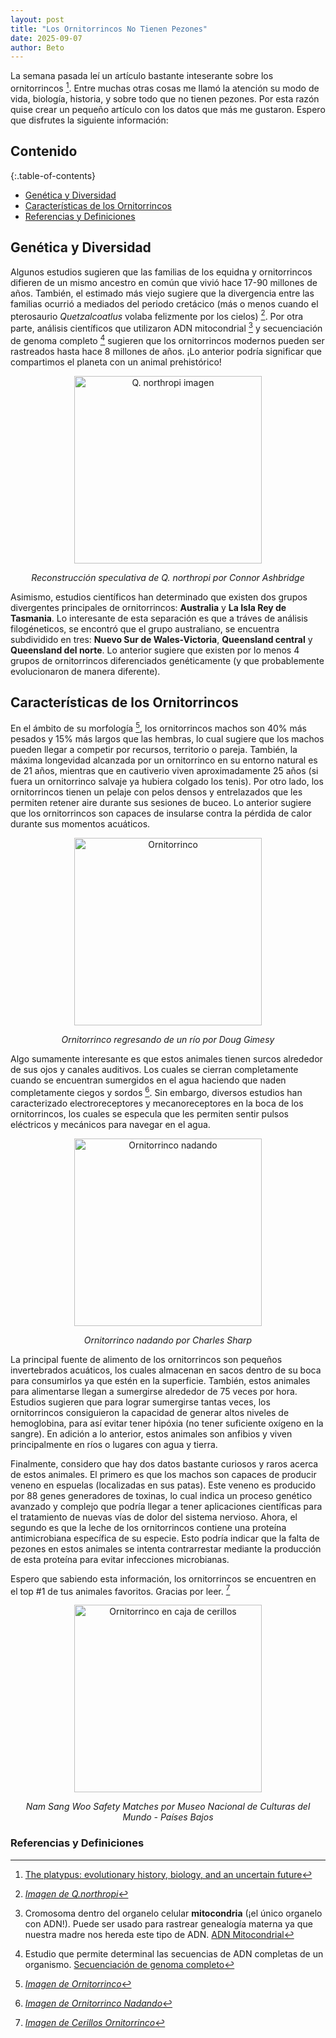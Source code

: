 ```yaml
---
layout: post
title: "Los Ornitorrincos No Tienen Pezones"
date: 2025-09-07
author: Beto
---
```


La semana pasada leí un artículo bastante inteserante sobre los ornitorrincos [^1]. Entre muchas otras cosas me llamó la atención su modo de vida, biología, historia, y sobre todo que no tienen pezones. Por esta razón quise crear un pequeño artículo con los datos que más me gustaron. Espero que disfrutes la siguiente información:

## Contenido

{:.table-of-contents}

- [Genética y Diversidad](#genética-y-diversidad)
- [Características de los Ornitorrincos](#características-de-los-ornitorrincos)
- [Referencias y Definiciones](#referencias-y-definiciones)

## Genética y Diversidad

Algunos estudios sugieren que las familias de los equidna y ornitorrincos difieren de un mismo ancestro en común que vivió hace 17-90 millones de años. También, el estimado más viejo sugiere que la divergencia entre las familias ocurrió a mediados del periodo cretácico (más o menos cuando el pterosaurio _Quetzalcoatlus_ volaba felizmente por los cielos) [^2]. Por otra parte, análisis científicos que utilizaron ADN mitocondrial [^3] y secuenciación de genoma completo [^4] sugieren que los ornitorrincos modernos pueden ser rastreados hasta hace 8 millones de años. ¡Lo anterior podría significar que compartimos el planeta con un animal prehistórico!

<div align="center">
  <img src="{{ '/assets/images/quetzal.png' | relative_url }}" alt="Q. northropi imagen" height="300">
  <p><em>Reconstrucción speculativa de Q. northropi por Connor Ashbridge</em></p>
</div>

Asimismo, estudios científicos han determinado que existen dos grupos divergentes principales de ornitorrincos: **Australia** y **La Isla Rey de Tasmania**. Lo interesante de esta separación es que a tráves de análisis filogéneticos, se encontró que el grupo australiano, se encuentra subdividido en tres: **Nuevo Sur de Wales-Victoria**, **Queensland central** y **Queensland del norte**. Lo anterior sugiere que existen por lo menos 4 grupos de ornitorrincos diferenciados genéticamente (y que probablemente evolucionaron de manera diferente).

## Características de los Ornitorrincos

En el ámbito de su morfología [^5], los ornitorrincos machos son 40% más pesados y 15% más largos que las hembras, lo cual sugiere que los machos pueden llegar a competir por recursos, territorio o pareja. También, la máxima longevidad alcanzada por un ornitorrinco en su entorno natural es de 21 años, mientras que en cautiverio viven aproximadamente 25 años (si fuera un ornitorrinco salvaje ya hubiera colgado los tenis). Por otro lado, los ornitorrincos tienen un pelaje con pelos densos y entrelazados que les permiten retener aire durante sus sesiones de buceo. Lo anterior sugiere que los ornitorrincos son capaces de insularse contra la pérdida de calor durante sus momentos acuáticos.

<div align="center">
  <img src="{{ '/assets/images/ornitorrinco.jpg' | relative_url }}" alt="Ornitorrinco" height="300">
  <p><em>Ornitorrinco regresando de un río por Doug Gimesy</em></p>
</div>

Algo sumamente interesante es que estos animales tienen surcos alrededor de sus ojos y canales auditivos. Los cuales se cierran completamente cuando se encuentran sumergidos en el agua haciendo que naden completamente ciegos y sordos [^6]. Sin embargo, diversos estudios han caracterizado electroreceptores y mecanoreceptores en la boca de los ornitorrincos, los cuales se especula que les permiten sentir pulsos eléctricos y mecánicos para navegar en el agua.

<div align="center">
  <img src="{{ '/assets/images/ornitorrinco_dive.jpg' | relative_url }}" alt="Ornitorrinco nadando" height="300">
  <p><em>Ornitorrinco nadando por Charles Sharp</em></p>
</div>

La principal fuente de alimento de los ornitorrincos son pequeños invertebrados acuáticos, los cuales almacenan en sacos dentro de su boca para consumirlos ya que estén en la superficie. También, estos animales para alimentarse llegan a sumergirse alrededor de 75 veces por hora. Estudios sugieren que para lograr sumergirse tantas veces, los ornitorrincos consiguieron la capacidad de generar altos niveles de hemoglobina, para así evitar tener hipóxia (no tener suficiente oxígeno en la sangre). En adición a lo anterior, estos animales son anfibios y viven principalmente en ríos o lugares con agua y tierra.

Finalmente, considero que hay dos datos bastante curiosos y raros acerca de estos animales. El primero es que los machos son capaces de producir veneno en espuelas (localizadas en sus patas). Este veneno es producido por 88 genes generadores de toxinas, lo cual indica un proceso genético avanzado y complejo que podría llegar a tener aplicaciones científicas para el tratamiento de nuevas vías de dolor del sistema nervioso. Ahora, el segundo es que la leche de los ornitorrincos contiene una proteína antimicrobiana específica de su especie. Esto podría indicar que la falta de pezones en estos animales se intenta contrarrestar mediante la producción de esta proteína para evitar infecciones microbianas.

Espero que sabiendo esta información, los ornitorrincos se encuentren en el top #1 de tus animales favoritos. Gracias por leer. [^7]

<div align="center">
  <img src="{{ '/assets/images/ornitorrinco_matches.jpg' | relative_url }}" alt="Ornitorrinco en caja de cerillos" height="300">
  <p><em>Nam Sang Woo Safety Matches por Museo Nacional de Culturas del Mundo - Países Bajos</em></p>
</div>

### Referencias y Definiciones

[^1]: [The platypus: evolutionary history, biology, and an uncertain future](https://pmc.ncbi.nlm.nih.gov/articles/PMC6479513/)

[^2]: [_Imagen de Q.northropi_](https://en.wikipedia.org/wiki/Quetzalcoatlus#/media/File:Quetzalcoatlus_northropi.png)

[^3]: Cromosoma dentro del organelo celular **mitocondria** (¡el único organelo con ADN!). Puede ser usado para rastrear genealogía materna ya que nuestra madre nos hereda este tipo de ADN. [ADN Mitocondrial](https://www.genome.gov/genetics-glossary/Mitochondrial-DNA)

[^4]: Estudio que permite determinal las secuencias de ADN completas de un organismo. [Secuenciación de genoma completo](https://www.ncbi.nlm.nih.gov/home/genomes/)

[^5]: [_Imagen de Ornitorrinco_](https://pmc.ncbi.nlm.nih.gov/articles/PMC6479513/figure/F1/)

[^6]: [_Imagen de Ornitorrinco Nadando_](<https://en.wikipedia.org/wiki/File:Duck-billed_platypus_(Ornithorhynchus_anatinus)_diving_Scottsdale.jpg>)

[^7]: [_Imagen de Cerillos Ornitorrinco_](<https://en.wikipedia.org/wiki/File:%22Nam_Sang_Woo_Safety_Matches%22_platypus_matchbox_label_art_-_from,_Collectie_NMvWereldculturen,_TM-6477-76,_Etiketten_van_luciferdoosjes,_1900-1949_(cropped).jpg>)
